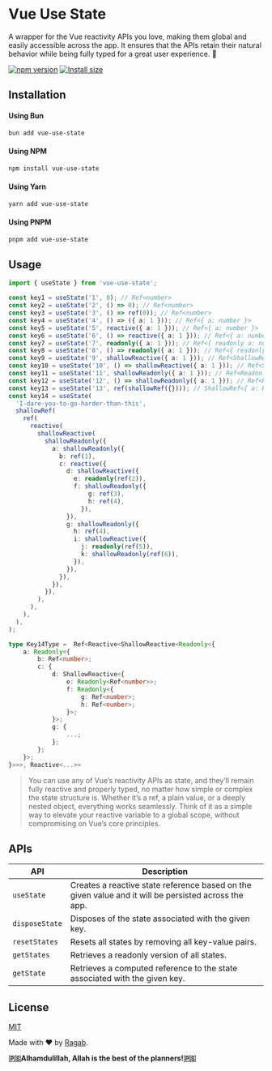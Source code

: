 # Vue Use State

A wrapper for the Vue reactivity APIs you love, making them global and easily accessible across the app. It ensures that the APIs retain their natural behavior while being fully typed for a great user experience. 💚

[![npm version](https://img.shields.io/badge/NPM_Home_Page-brightgreen)](https://www.npmjs.com/package/vue-use-state)
[![Install size](https://packagephobia.com/badge?p=vue-use-state)](https://packagephobia.com/result?p=vue-use-state)

## Installation

#### Using Bun
```bash
bun add vue-use-state
```

#### Using NPM
```bash
npm install vue-use-state
```

#### Using Yarn
```bash
yarn add vue-use-state
```

#### Using PNPM
```bash
pnpm add vue-use-state
```

## Usage

```ts
import { useState } from 'vue-use-state';

const key1 = useState('1', 0); // Ref<number>
const key2 = useState('2', () => 0); // Ref<number>
const key3 = useState('3', () => ref(0)); // Ref<number>
const key4 = useState('4', () => ({ a: 1 })); // Ref<{ a: number }>
const key5 = useState('5', reactive({ a: 1 })); // Ref<{ a: number }>
const key6 = useState('6', () => reactive({ a: 1 })); // Ref<{ a: number }>
const key7 = useState('7', readonly({ a: 1 })); // Ref<{ readonly a: number }>
const key8 = useState('8', () => readonly({ a: 1 })); // Ref<{ readonly a: number }>
const key9 = useState('9', shallowReactive({ a: 1 })); // Ref<ShallowReactive<{ a: number }>>
const key10 = useState('10', () => shallowReactive({ a: 1 })); // Ref<ShallowReactive<{ a: number }>>
const key11 = useState('11', shallowReadonly({ a: 1 })); // Ref<Readonly<{ a: number }>>
const key12 = useState('12', () => shallowReadonly({ a: 1 })); // Ref<Readonly<{ a: number }>>
const key13 = useState('13', ref(shallowRef({}))); // ShallowRef<{ a: Ref<number, number> }>
const key14 = useState(
  'I-dare-you-to-go-harder-than-this',
  shallowRef(
    ref(
      reactive(
        shallowReactive(
          shallowReadonly({
            a: shallowReadonly({
              b: ref(1),
              c: reactive({
                d: shallowReactive({
                  e: readonly(ref(2)),
                  f: shallowReadonly({
                      g: ref(3),
                      h: ref(4),
                    }),
                }),
                g: shallowReadonly({
                  h: ref(4),
                  i: shallowReactive({
                    j: readonly(ref(5)),
                    k: shallowReadonly(ref(6)),
                  }),
                }),
              }),
            }),
          }),
        ),
      ),
    ),
  ),
);

type Key14Type =  Ref<Reactive<ShallowReactive<Readonly<{
    a: Readonly<{
        b: Ref<number>;
        c: {
            d: ShallowReactive<{
                e: Readonly<Ref<number>>;
                f: Readonly<{
                    g: Ref<number>;
                    h: Ref<number>;
                }>;
            }>;
            g: {
                ...;
            };
        };
    }>;
}>>>, Reactive<...>>
```

> You can use any of Vue’s reactivity APIs as state, and they’ll remain fully reactive and properly typed, no matter how simple or complex the state structure is. Whether it’s a ref, a plain value, or a deeply nested object, everything works seamlessly. Think of it as a simple way to elevate your reactive variable to a global scope, without compromising on Vue’s core principles.

## APIs

| API           | Description                                                                 |
|---------------|-----------------------------------------------------------------------------|
| `useState`    | Creates a reactive state reference based on the given value and it will be persisted across the app.                           |
| `disposeState`| Disposes of the state associated with the given key.                        |
| `resetStates` | Resets all states by removing all key-value pairs.                          |
| `getStates`   | Retrieves a readonly version of all states.                                 |
| `getState`    | Retrieves a computed reference to the state associated with the given key.  |


## License

[MIT](./LICENSE)

Made with ❤️ by [Ragab](https://github.com/ahmedragab20).

**🇵🇸Alhamdulillah, Allah is the best of the planners!🇵🇸**
